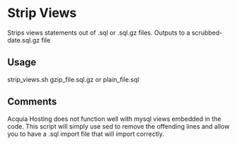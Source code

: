 Strip Views
===========

Strips views statements out of .sql or .sql.gz files.
Outputs to a scrubbed-date.sql.gz file

Usage
-----

strip_views.sh gzip_file.sql.gz or plain_file.sql

Comments
--------

Acquia Hosting does not function well with mysql views embedded in the code.
This script will simply use sed to remove the offending lines and allow you to
have a .sql import file that will import correctly.
